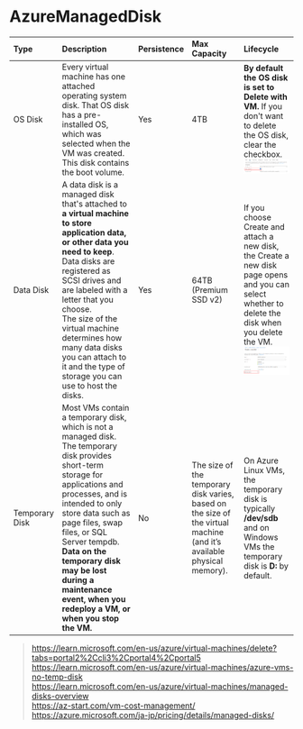 # AzureManagedDisk

| Type | Description | Persistence | Max Capacity | Lifecycle |
| :--- | :--- | :--- | :--- | :--- |
| OS Disk | Every virtual machine has one attached operating system disk. That OS disk has a pre-installed OS, which was selected when the VM was created. This disk contains the boot volume. | Yes | 4TB | **By default the OS disk is set to Delete with VM.** If you don't want to delete the OS disk, clear the checkbox.<br> ![delete-disk.png](https://github.com/developer-onizuka/AzureManagedDisk/blob/main/delete-disk.png)|
| Data Disk | A data disk is a managed disk that's attached to **a virtual machine to store application data, or other data you need to keep**. Data disks are registered as SCSI drives and are labeled with a letter that you choose.<br> The size of the virtual machine determines how many data disks you can attach to it and the type of storage you can use to host the disks. | Yes | 64TB (Premium SSD v2) | If you choose Create and attach a new disk, the Create a new disk page opens and you can select whether to delete the disk when you delete the VM.<br> ![delete-data-disk.png](https://github.com/developer-onizuka/AzureManagedDisk/blob/main/delete-data-disk.png)|
| Temporary Disk | Most VMs contain a temporary disk, which is not a managed disk. The temporary disk provides short-term storage for applications and processes, and is intended to only store data such as page files, swap files, or SQL Server tempdb. **Data on the temporary disk may be lost during a maintenance event, when you redeploy a VM, or when you stop the VM.** | No | The size of the temporary disk varies, based on the size of the virtual machine (and it’s available physical memory). | On Azure Linux VMs, the temporary disk is typically **/dev/sdb** and on Windows VMs the temporary disk is **D:** by default. |

> https://learn.microsoft.com/en-us/azure/virtual-machines/delete?tabs=portal2%2Ccli3%2Cportal4%2Cportal5 <br>
> https://learn.microsoft.com/en-us/azure/virtual-machines/azure-vms-no-temp-disk <br>
> https://learn.microsoft.com/en-us/azure/virtual-machines/managed-disks-overview <br>
> https://az-start.com/vm-cost-management/ <br>
> https://azure.microsoft.com/ja-jp/pricing/details/managed-disks/ <br>
